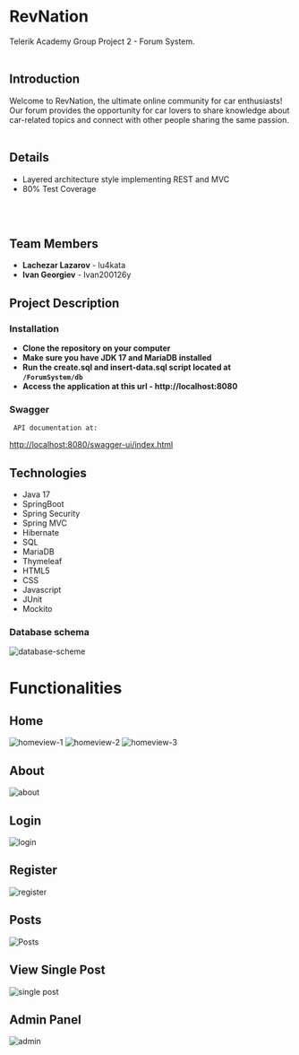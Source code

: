 # RevNation
Telerik Academy Group Project 2 - Forum System.
<br>
<br>
## Introduction
Welcome to RevNation, the ultimate online community for car enthusiasts! 
<br>
Our forum provides the opportunity for car lovers to share knowledge about car-related topics and connect with other people sharing the same passion.
<br>
<br>

## Details
- Layered architecture style implementing REST and MVC 
- 80% Test Coverage 

<br>
<br>

## Team Members
- **Lachezar Lazarov** - lu4kata
- **Ivan Georgiev** - Ivan200126y  
## Project Description

### Installation 

- **Clone the repository on your computer**
- **Make sure you have JDK 17 and MariaDB installed**
- **Run the create.sql and insert-data.sql script located at `/ForumSystem/db`**
- **Access the application at this url - http://localhost:8080**

### Swagger
     API documentation at:
[http://localhost:8080/swagger-ui/index.html](http://localhost:3308/swagger-ui/index.html#/)

## Technologies
- Java 17
- SpringBoot
- Spring Security
- Spring MVC
- Hibernate
- SQL
- MariaDB
- Thymeleaf
- HTML5
- CSS
- Javascript
- JUnit
- Mockito

### Database schema

![database-scheme](https://github.com/user-attachments/assets/922d0f74-d122-4679-805c-958b33d342f7)

# Functionalities

## Home
![homeview-1](https://github.com/user-attachments/assets/f458e334-3eeb-4451-af4b-6b38601e436f)
![homeview-2](https://github.com/user-attachments/assets/c7a6cfaa-f461-4558-b8ec-0bb159373724)
![homeview-3](https://github.com/user-attachments/assets/4515a8fa-8770-48b1-94bc-977768ef65b1)
<br>

## About
![about](https://github.com/user-attachments/assets/0aea134e-1b63-48fe-a1d4-d3d54e52b3ed)
<br>

## Login
![login](https://github.com/user-attachments/assets/7be64b1b-2220-4ade-8570-aeabb0f18304)
<br>

## Register
![register](https://github.com/user-attachments/assets/04f39cc9-5455-48b2-a398-40fbe10fa8e1)
<br>

## Posts
![Posts](https://github.com/user-attachments/assets/3bbfc47a-1345-467e-8648-1907cb926763)
<br>

## View Single Post
![single post](https://github.com/user-attachments/assets/931ff199-f655-40c4-ae2d-5ad8c01b9727)
<br>

## Admin Panel
![admin](https://github.com/user-attachments/assets/dbf57bfd-2d07-4c4d-97e7-1617e8eccc89)














